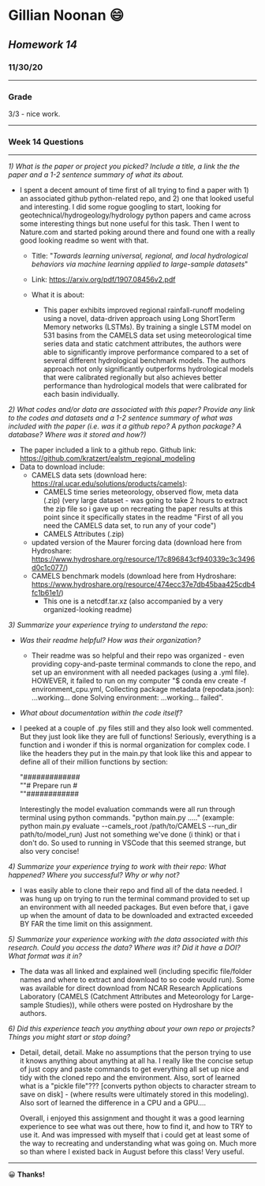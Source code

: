# **Gillian Noonan**  &#x1F604;
## *Homework 14*
### 11/30/20
___

### Grade
3/3 - nice work.


---
### Week 14 Questions
---
*1) What is the paper or project you picked? Include a title, a link the the paper and a 1-2 sentence summary of what its about.*
- I spent a decent amount of time first of all trying to find a paper with 1) an associated github python-related repo, and 2) one that looked useful and interesting.   I did some rogue googling to start, looking for geotechnical/hydrogeology/hydrology python papers and came across some interesting things but none useful for this task.   Then I went to Nature.com and started poking around there and found one with a really good looking readme so went with that.

  - Title:  "*Towards learning universal, regional, and local hydrological behaviors via machine learning applied to large-sample datasets*"
  - Link: https://arxiv.org/pdf/1907.08456v2.pdf

  - What it is about:
    - This paper exhibits improved regional rainfall-runoff modeling using a novel, data-driven approach using Long ShortTerm Memory networks (LSTMs). By training a single LSTM model on 531 basins from the CAMELS data set using meteorological time series data and static catchment attributes, the authors were able to significantly improve performance compared to a set of several different hydrological benchmark models. The authors approach not only significantly outperforms hydrological models that were calibrated regionally but also achieves better performance than hydrological models that were calibrated for each basin individually.

*2) What codes and/or data are associated with this paper? Provide any link to the codes and datasets and a 1-2 sentence summary of what was included with the paper (i.e. was it a github repo? A python package? A database? Where was it stored and how?)*
- The paper included a link to a github repo.  Github link: https://github.com/kratzert/ealstm_regional_modeling
- Data to download include:
  - CAMELS data sets (download here: https://ral.ucar.edu/solutions/products/camels):
    - CAMELS time series meteorology, observed flow, meta data (.zip) (very large dataset - was going to take 2 hours to extract the zip file so i gave up on recreating the paper results at this point since it specifically states in the readme "First of all you need the CAMELS data set, to run any of your code")
    - CAMELS Attributes (.zip)
  - updated version of the Maurer forcing data (download here from Hydroshare: https://www.hydroshare.org/resource/17c896843cf940339c3c3496d0c1c077/)
  - CAMELS benchmark models (download here from Hydroshare: https://www.hydroshare.org/resource/474ecc37e7db45baa425cdb4fc1b61e1/)
    - This one is a netcdf.tar.xz (also accompanied by a very organized-looking readme)

*3) Summarize your experience trying to understand the repo:*  
- *Was their readme helpful? How was their organization?*  
  - Their readme was so helpful and their repo was organized - even providing copy-and-paste terminal commands to clone the repo, and set up an environment with all needed packages (using a .yml file).  HOWEVER, it failed to run on my computer "$ conda env create -f environment_cpu.yml, Collecting package metadata (repodata.json): ...working... done
Solving environment: ...working... failed".


- *What about documentation within the code itself?*
 - I peeked at a couple of .py files still and they also look well commented.  But they just look like they are full of functions!  Seriously, everything is a function and i wonder if this is normal organization for complex code.  I like the headers they put in the main.py that look like this and appear to define all of their million functions by section:

      "#############  
      ""# Prepare run #  
      ""############

      Interestingly the model evaluation commands were all run through terminal using python commands.  "python main.py ....." (example: python main.py evaluate --camels_root /path/to/CAMELS --run_dir path/to/model_run)
      Just not something we've done (i think) or that i don't do.  So used to running in VSCode that this seemed strange, but also very concise!  

*4) Summarize your experience trying to work with their repo: What happened? Where you successful? Why or why not?*
- I was easily able to clone their repo and find all of the data needed.  I was hung up on trying to run the terminal command provided to set up an environment with all needed packages.  But even before that, i gave up when the amount of data to be downloaded and extracted exceeded BY FAR the time limit on this assignment.

*5) Summarize your experience working with the data associated with this research. Could you access the data? Where was it? Did it have a DOI? What format was it in?*
- The data was all linked and explained well (including specific file/folder names and where to extract and download to so code would run).  Some was available for direct download from NCAR Research Applications Laboratory (CAMELS (Catchment Attributes and Meteorology for Large-sample Studies)), while others were posted on Hydroshare by the authors.

*6) Did this experience teach you anything about your own repo or projects? Things you might start or stop doing?*
- Detail, detail, detail.  Make no assumptions that the person trying to use it knows anything about anything at all ha.  I really like the concise setup of just copy and paste commands to get everything all set up nice and tidy with the cloned repo and the environment.  Also, sort of learned what is a "pickle file"??? [converts python objects to character stream to save on disk] - (where results were ultimately stored in this modeling).  Also sort of learned the difference in a CPU and a GPU....

  Overall, i enjoyed this assignment and thought it was a good learning experience to see what was out there, how to find it, and how to TRY to use it.  And was impressed with myself that i could get at least some of the way to recreating and understanding what was going on.  Much more so than where I existed back in August before this class!  Very useful.   

---

&#x1F600;
**Thanks!**  

